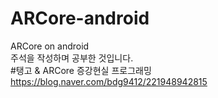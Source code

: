 # ARCore-android
ARCore on android  
주석을 작성하며 공부한 것입니다.  
#탱고 & ARCore 증강현실 프로그래밍  
https://blog.naver.com/bdg9412/221948942815  
